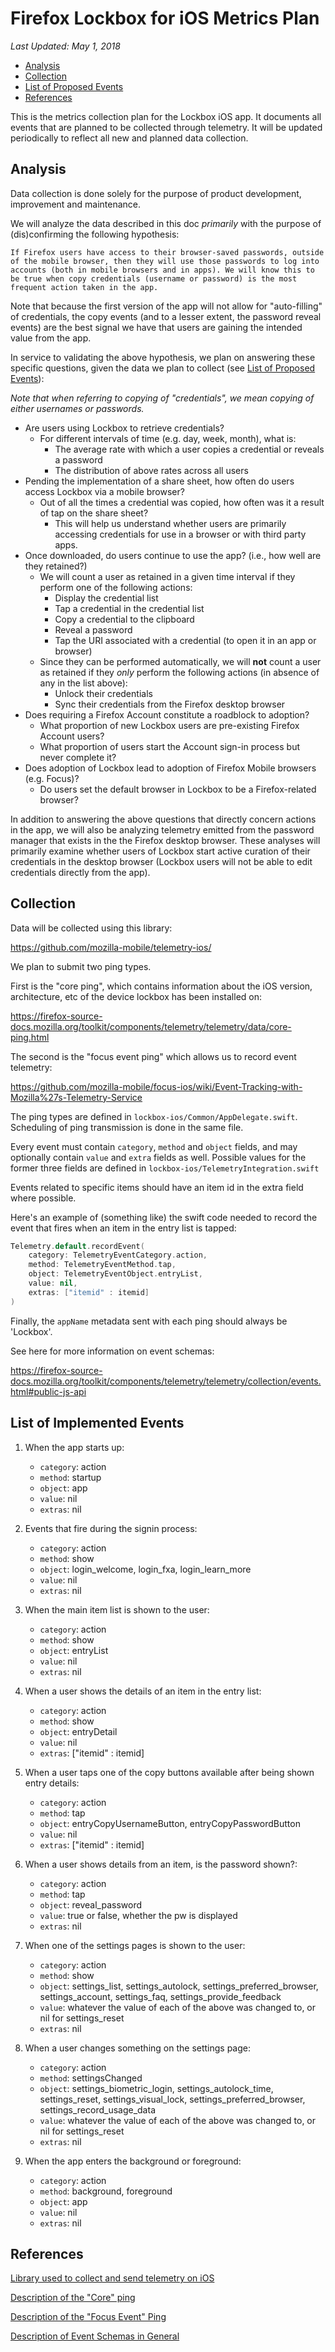 # Firefox Lockbox for iOS Metrics Plan

_Last Updated: May 1, 2018_

<!-- TOC depthFrom:2 depthTo:6 withLinks:1 updateOnSave:1 orderedList:0 -->

- [Analysis](#analysis)
- [Collection](#collection)
- [List of Proposed Events](#list-of-proposed-events)
- [References](#references)

<!-- /TOC -->

This is the metrics collection plan for the Lockbox iOS app. It documents all events that are planned to be collected through telemetry. It will be updated periodically to reflect all new and planned data collection.

## Analysis

Data collection is done solely for the purpose of product development, improvement and maintenance.

We will analyze the data described in this doc *primarily* with the purpose of (dis)confirming the following hypothesis:

`If Firefox users have access to their browser-saved passwords, outside of the mobile browser, then they will use those passwords to log into accounts (both in mobile browsers and in apps). We will know this to be true when copy credentials (username or password) is the most frequent action taken in the app.`

Note that because the first version of the app will not allow for "auto-filling" of credentials, the copy events (and to a lesser extent, the password reveal events) are the best signal we have that users are gaining the intended value from the app.

In service to validating the above hypothesis, we plan on answering these specific questions, given the data we plan to collect (see [List of Proposed Events](#list-of-proposed-events)):

*Note that when referring to copying of "credentials", we mean copying of either usernames or passwords.*

* Are users using Lockbox to retrieve credentials?
	* For different intervals of time (e.g. day, week, month), what is:
		* The average rate with which a user copies a credential or reveals a password
		* The distribution of above rates across all users
* Pending the implementation of a share sheet, how often do users access Lockbox via a mobile browser?
	* Out of all the times a credential was copied, how often was it a result of tap on the share sheet?
		* This will help us understand whether users are primarily accessing credentials for use in a browser or with third party apps.
* Once downloaded, do users continue to use the app? (i.e., how well are they retained?)
	* We will count a user as retained in a given time interval if they perform one of the following actions:
		* Display the credential list
		* Tap a credential in the credential list
		* Copy a credential to the clipboard
		* Reveal a password
		* Tap the URI associated with a credential (to open it in an app or browser)
	* Since they can be performed automatically, we will **not** count a user as retained if they *only* perform the following actions (in absence of any in the list above):
		* Unlock their credentials
		* Sync their credentials from the Firefox desktop browser
* Does requiring a Firefox Account constitute a roadblock to adoption?
	* What proportion of new Lockbox users are pre-existing Firefox Account users?
	* What proportion of users start the Account sign-in process but never complete it?
* Does adoption of Lockbox lead to adoption of Firefox Mobile browsers (e.g. Focus)?
	* Do users set the default browser in Lockbox to be a Firefox-related browser?

In addition to answering the above questions that directly concern actions in the app, we will also be analyzing telemetry emitted from the password manager that exists in the the Firefox desktop browser. These analyses will primarily examine whether users of Lockbox start active curation of their credentials in the desktop browser (Lockbox users will not be able to edit credentials directly from the app).

## Collection

Data will be collected using this library:

https://github.com/mozilla-mobile/telemetry-ios/

We plan to submit two ping types.

First is the "core ping", which contains information about the iOS version, architecture, etc of the device lockbox has been installed on:

https://firefox-source-docs.mozilla.org/toolkit/components/telemetry/telemetry/data/core-ping.html

The second is the "focus event ping" which allows us to record event telemetry:

https://github.com/mozilla-mobile/focus-ios/wiki/Event-Tracking-with-Mozilla%27s-Telemetry-Service

The ping types are defined in `lockbox-ios/Common/AppDelegate.swift`. Scheduling of ping transmission is done in the same file.

Every event must contain `category`, `method` and `object` fields, and may optionally contain `value` and `extra` fields as well. Possible values for the former three fields are defined in `lockbox-ios/TelemetryIntegration.swift`

Events related to specific items should have an item id in the extra field where possible.

Here's an example of (something like) the swift code needed to record the event that fires when an item in the entry list is tapped:

```swift
Telemetry.default.recordEvent(
	category: TelemetryEventCategory.action,
	method: TelemetryEventMethod.tap,
	object: TelemetryEventObject.entryList,
	value: nil,
	extras: ["itemid" : itemid]
)
```

Finally, the `appName` metadata sent with each ping should always be 'Lockbox'.

See here for more information on event schemas:

https://firefox-source-docs.mozilla.org/toolkit/components/telemetry/telemetry/collection/events.html#public-js-api

## List of Implemented Events

1. When the app starts up:
	* `category`: action
	* `method`: startup
	* `object`: app
	* `value`: nil
	* `extras`: nil

2. Events that fire during the signin process:
	* `category`: action
	* `method`: show
	* `object`: login_welcome, login_fxa, login_learn_more
	* `value`: nil
	* `extras`: nil

3. When the main item list is shown to the user:
	* `category`: action
	* `method`: show
	* `object`: entryList
	* `value`: nil
	* `extras`: nil

4. When a user shows the details of an item in the entry list:
	* `category`: action
	* `method`: show
	* `object`: entryDetail
	* `value`: nil
	* `extras`: ["itemid" : itemid]

5. When a user taps one of the copy buttons available after being shown entry details:
	* `category`: action
	* `method`: tap
	* `object`: entryCopyUsernameButton, entryCopyPasswordButton
	* `value`: nil
	* `extras`: ["itemid" : itemid]

6. When a user shows details from an item, is the password shown?:
	* `category`: action
	* `method`: tap
	* `object`: reveal_password
	* `value`: true or false, whether the pw is displayed
	* `extras`: nil

7. When one of the settings pages is shown to the user:
	* `category`: action
	* `method`: show
	* `object`: settings_list, settings_autolock, settings_preferred_browser, settings_account, settings_faq, settings_provide_feedback
	* `value`: whatever the value of each of the above was changed to, or nil for settings_reset
	* `extras`: nil

8. When a user changes something on the settings page:
	* `category`: action
	* `method`: settingsChanged
	* `object`: settings_biometric_login, settings_autolock_time, settings_reset, settings_visual_lock, settings_preferred_browser, settings_record_usage_data
	* `value`: whatever the value of each of the above was changed to, or nil for settings_reset
	* `extras`: nil

9. When the app enters the background or foreground:
	* `category`: action
	* `method`: background, foreground
	* `object`: app
	* `value`: nil
	* `extras`: nil

## References

[Library used to collect and send telemetry on iOS](https://github.com/mozilla-mobile/telemetry-ios/)

[Description of the "Core" ping](https://firefox-source-docs.mozilla.org/toolkit/components/telemetry/telemetry/data/core-ping.html)

[Description of the "Focus Event" Ping](https://github.com/mozilla-mobile/focus-ios/wiki/Event-Tracking-with-Mozilla%27s-Telemetry-Service)

[Description of Event Schemas in General](https://firefox-source-docs.mozilla.org/toolkit/components/telemetry/telemetry/collection/events.html#public-js-api)
